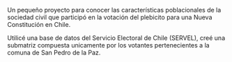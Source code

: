 Un pequeño proyecto para conocer las características poblacionales de la sociedad civil que participó en la votación del plebicito para una Nueva Constitución en Chile. 

Utilicé una base de datos del Servicio Electoral de Chile (SERVEL), creé una submatriz compuesta unicamente por los votantes pertenecientes a la comuna de San Pedro de la Paz.
